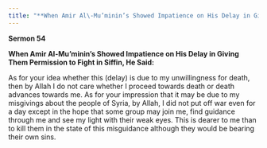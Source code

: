 ```yaml
---
title: "**When Amir Al\-Mu’minin’s Showed Impatience on His Delay in Giving Them Permission to Fight in Siffin, He Said:**" 
---
```

**Sermon 54**

**When Amir Al\-Mu’minin’s Showed Impatience on His Delay in Giving Them Permission to Fight in Siffin, He Said:**

As for your idea whether this \(delay\) is due to my unwillingness for death, then by Allah I do not care whether I proceed towards death or death advances towards me\. As for your impression that it may be due to my misgivings about the people of Syria, by Allah, I did not put off war even for a day except in the hope that some group may join me, find guidance through me and see my light with their weak eyes\. This is dearer to me than to kill them in the state of this misguidance although they would be bearing their own sins\.

